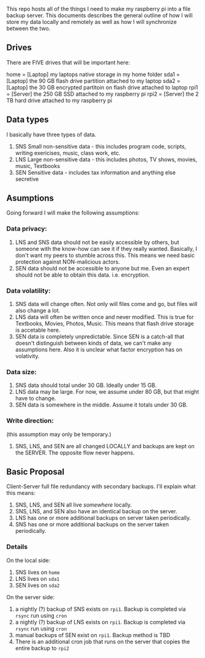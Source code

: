 This repo hosts all of the things I need to make my raspberry pi into a file backup server.
This documents describes the general outline of how I will store my data locally and remotely as well as how I will synchronize between the two.


## Drives
There are FIVE drives that will be important here:

  home = [Laptop] my laptops native storage in my home folder
  sda1 = [Laptop] the 90 GB flash drive partition attached to my laptop
  sda2 = [Laptop] the 30 GB encrypted partitoin on flash drive attached to laptop
  rpi1 = [Server] the 250 GB SSD attached to my raspberry pi
  rpi2 = [Server] the 2 TB hard drive attached to my raspberry pi

## Data types
I basically have three types of data.

1. SNS Small non-sensitive data - this includes program code, scripts, writing exericises, music, class work, etc. 
2. LNS Large non-sensitive data - this includes photos, TV shows, movies, music, Textbooks
3. SEN Sensitive data - includes tax information and anything else secretive

## Asumptions
Going forward I will make the following assumptions:

### Data privacy:
1. LNS and SNS data should not be easily accessible by others, but someone with the know-how can see it if they really wanted. Basically, I don't want my peers to stumble across this. This means we need basic protection against NON-malicious actors.
2. SEN data should not be accessible to anyone but me. Even an expert should not be able to obtain this data. i.e. encryption.

### Data volatility:
1. SNS data will change often. Not only will files come and go, but files will also change a lot.
2. LNS data will often be written once and never modified. This is true for Textbooks, Movies, Photos, Music. This means that flash drive storage is accetable here.
3. SEN data is completely unpredictable. Since SEN is a catch-all that doesn't distinguish between kinds of data, we can't make any assumptions here. Also it is unclear what factor encryption has on volativity.

### Data size:
1. SNS data should total under 30 GB. Ideally under 15 GB.
2. LNS data may be large. For now, we assume under 80 GB, but that might have to change.
3. SEN data is somewhere in the middle. Assume it totals under 30 GB.

### Write direction: 
(this assumption may only be temporary.)
1. SNS, LNS, and SEN are all changed LOCALLY and backups are kept on the SERVER. The opposite flow never happens.

## Basic Proposal
Client-Server full file redundancy with secondary backups. I'll explain what this means:

1. SNS, LNS, and SEN all live *somewhere* locally.
2. SNS, LNS, and SEN also have an identical backup on the server.
3. LNS has one or more additional backups on server taken periodically.
4. SNS has one or more additional backups on the server taken periodically.

### Details
On the local side:
1. SNS lives on `home`
2. LNS lives on `sda1`
3. SEN lives on `sda2`

On the server side:
1. a nightly (?) backup of SNS exists on `rpi1`. Backup is completed via `rsync` run using `cron`
2. a nightly (?) backup of LNS exists on `rpi1`. Backup is completed via `rsync` run using `cron`
3. manual backups of SEN exist on `rpi1`. Backup method is TBD
4. There is an additional cron job that runs on the server that copies the entire backup to `rpi2`
